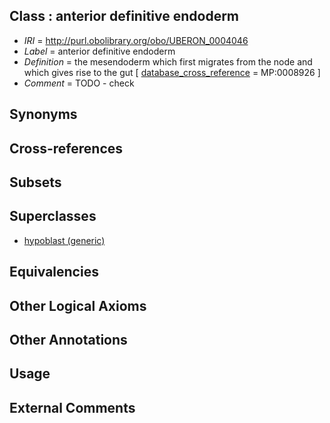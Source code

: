 
## Class : anterior definitive endoderm

 * *IRI* = http://purl.obolibrary.org/obo/UBERON_0004046
 * *Label* = anterior definitive endoderm
 * *Definition* = the mesendoderm which first migrates from the node and which gives rise to the gut [ [database_cross_reference](../../ef/oboInOwl#hasDbXref.md) = MP:0008926 ]
 * *Comment* = TODO - check

## Synonyms


## Cross-references


## Subsets


## Superclasses

 * [hypoblast (generic)](../../UBERON/89/UBERON_0000089.md)

## Equivalencies


## Other Logical Axioms


## Other Annotations


## Usage


## External Comments

